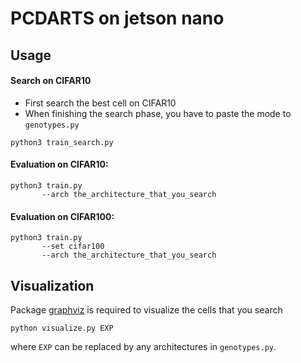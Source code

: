 # PCDARTS on jetson nano

## Usage
#### Search on CIFAR10

- First search the best cell on CIFAR10
- When finishing the search phase, you have to paste the mode to `genotypes.py`
```
python3 train_search.py
```

#### Evaluation on CIFAR10:

```
python3 train.py
       --arch the_architecture_that_you_search
```
#### Evaluation on CIFAR100:

```
python3 train.py
       --set cifar100
       --arch the_architecture_that_you_search
```


## Visualization
Package [graphviz](https://graphviz.readthedocs.io/en/stable/index.html) is required to visualize the cells that you search
```
python visualize.py EXP
```
where `EXP` can be replaced by any architectures in `genotypes.py`.
